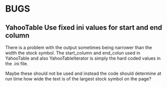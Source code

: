 # BUGS

## YahooTable Use fixed ini values for start and end column

There is a problem with the output sometimes being narrower than the width the stock symbol. The start\_column and end\_colun used in
YahooTable and also YahooTableIterator is simply the hard coded values in the .ini file. 

Maybe these should not be used and instead the code should determine at run time how wide the text is of the largest stock symbol on the page?
